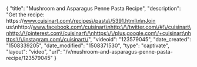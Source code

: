 {
    "title": "Mushroom and Asparagus Penne Pasta Recipe",
    "description": "Get the recipe: https:\/\/www.cuisinart.com\/recipes\/pasta\/5391.html\n\nJoin us:\nhttp:\/\/www.facebook.com\/cuisinart\nhttp:\/\/twitter.com\/#!\/cuisinart\nhttp:\/\/pinterest.com\/cuisinart\/\nhttps:\/\/plus.google.com\/+cuisinart\nhttps:\/\/instagram.com\/cuisinart\/",
    "videoid": "123579045",
    "date_created": "1508339205",
    "date_modified": "1508371530",
    "type": "captivate",
    "layout": "video",
    "url": "\/v\/mushroom-and-asparagus-penne-pasta-recipe\/123579045"
}